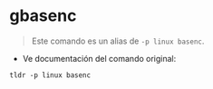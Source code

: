 # gbasenc

> Este comando es un alias de `-p linux basenc`.

- Ve documentación del comando original:

`tldr -p linux basenc`
